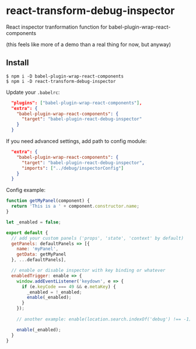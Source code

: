 # react-transform-debug-inspector
React inspector tranformation function for babel-plugin-wrap-react-components

(this feels like more of a demo than a real thing for now, but anyway)

## Install

```
$ npm i -D babel-plugin-wrap-react-components
$ npm i -D react-transform-debug-inspector
```

Update your `.babelrc`:
```json
  "plugins": ["babel-plugin-wrap-react-components"],
  "extra": {
    "babel-plugin-wrap-react-components": {
      "target": "babel-plugin-react-debug-inspector"
    }
  }
```

If you need advanced settings, add path to config module:
```json
  "extra": {
    "babel-plugin-wrap-react-components": {
      "target": "babel-plugin-react-debug-inspector",
      "imports": ["../debug/inspectorConfig"]
    }
  }
```

Config example:
```js
function getMyPanel(component) {
  return 'This is a ' + component.constructor.name;
}

let _enabled = false;

export default {
  // add your custom panels ('props', 'state', 'context' by default)
  getPanels: defaultPanels => [{
    name: 'myPanel',
    getData: getMyPanel
  }, ...defaultPanels],

  // enable or disable inspector with key binding or whatever
  enabledTrigger: enable => {
    window.addEventListener('keydown', e => {
      if (e.keyCode === 49 && e.metaKey) {
        _enabled = !_enabled;
        enable(_enabled);
      }
    });
    
    // another example: enable(location.search.indexOf('debug') !== -1)

    enable(_enabled);
  }
}
```
